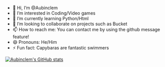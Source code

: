 - 👋 Hi, I’m @Aubinclem
- 👀 I’m interested in Coding/Video games
- 🌱 I’m currently learning Python/Html
- 💞️ I’m looking to collaborate on projects such as Bucket
- 📫 How to reach me: You can contact me by using the github message feature!
- 😄 Pronouns: He/Him
- ⚡ Fun fact: Capybaras are fantastic swimmers

<!---
Aubinclem/Aubinclem is a ✨ special ✨ repository because its `README.md` (this file) appears on your GitHub profile.
You can click the Preview link to take a look at your changes.
--->
[![Aubinclem's GitHub stats](https://github-readme-stats.vercel.app/api?username=aubinclem)](https://github.com/aubinclem/github-readme-stats)
